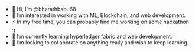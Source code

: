 - 👋 Hi, I’m @bharathbabu68
- 👀 I’m interested in working with ML, Blockchain, and web development. 
- ⚡ In my free time, you can probably find me working on some hackathon :)
- 🌱 I’m currently learning hyperledger fabric and web development. 
- 💞️ I’m looking to collaborate on anything really and wish to keep learning. 

<!---
bharathbabu68/bharathbabu68 is a ✨ special ✨ repository because its `README.md` (this file) appears on your GitHub profile.
You can click the Preview link to take a look at your changes.
--->
